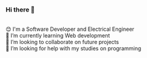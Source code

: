 ### Hi there 👋

<!--
- 🔭 I’m currently working on ...
-->
<br/>:blush: I'm a Software Developer and Electrical Engineer
<br/>🌱 I’m currently learning Web development
<br/>👯 I’m looking to collaborate on future projects
<br/>🤔 I’m looking for help with my studies on programming
